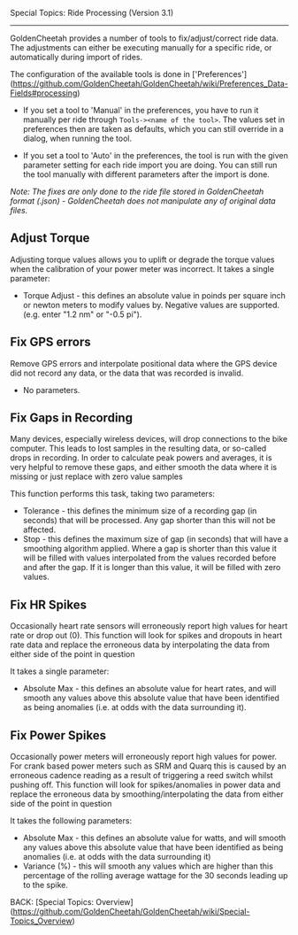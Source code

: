 Special Topics: Ride Processing (Version 3.1)
***

GoldenCheetah provides a number of tools to fix/adjust/correct ride data. The adjustments can either be executing manually for a specific ride, or automatically during import of rides.

The configuration of the available tools is done in ['Preferences'] (https://github.com/GoldenCheetah/GoldenCheetah/wiki/Preferences_Data-Fields#processing)

* If you set a tool to 'Manual' in the preferences, you have to run it manually per ride through `Tools-><name of the tool>`. The values set in preferences then are taken as defaults, which you can still override in a dialog, when running the tool.

* If you set a tool to 'Auto' in the preferences, the tool is run with the given parameter setting for each ride import you are doing. You can still run the tool manually with different parameters after the import is done.

_Note: The fixes are only done to the ride file stored in GoldenCheetah format (.json) - GoldenCheetah does not manipulate any of original data files._

## Adjust Torque

Adjusting torque values allows you to uplift or degrade the torque values when the calibration of your power meter was incorrect. It takes a single parameter: 

* Torque Adjust - this defines an absolute value in poinds per square inch or newton meters to modify values by. Negative values are supported. (e.g. enter "1.2 nm" or "-0.5 pi").

## Fix GPS errors

Remove GPS errors and interpolate positional data where the GPS device did not record any data, or the data that was recorded is invalid.

* No parameters.

## Fix Gaps in Recording

Many devices, especially wireless devices, will drop connections to the bike computer. This leads to lost samples in the resulting data, or so-called drops in recording. In order to calculate peak powers and averages, it is very helpful to remove these gaps, and either smooth the data where it is missing or just replace with zero value samples

This function performs this task, taking two parameters:

* Tolerance - this defines the minimum size of a recording gap (in seconds) that will be processed. Any gap shorter than this will not be affected.
* Stop - this defines the maximum size of gap (in seconds) that will have a smoothing algorithm applied. Where a gap is shorter than this value it will be filled with values interpolated from the values recorded before and after the gap. If it is longer than this value, it will be filled with zero values.

## Fix HR Spikes

Occasionally heart rate sensors will erroneously report high values for heart rate or drop out (0). This function will look for spikes and dropouts in heart rate data and replace the erroneous data by interpolating the data from either side of the point in question

It takes a single parameter:

* Absolute Max - this defines an absolute value for heart rates, and will smooth any values above this absolute value that have been identified as being anomalies (i.e. at odds with the data surrounding it).

## Fix Power Spikes

Occasionally power meters will erroneously report high values for power. For crank based power meters such as SRM and Quarq this is caused by an erroneous cadence reading as a result of triggering a reed switch whilst pushing off. This function will look for spikes/anomalies in power data and replace the erroneous data by smoothing/interpolating the data from either side of the point in question

It takes the following parameters:

* Absolute Max - this defines an absolute value for watts, and will smooth any values above this absolute value that have been identified as being anomalies (i.e. at odds with the data surrounding it)
* Variance (%) - this will smooth any values which are higher than this percentage of the rolling average wattage for the 30 seconds leading up to the spike.

BACK: [Special Topics: Overview] (https://github.com/GoldenCheetah/GoldenCheetah/wiki/Special-Topics_Overview)